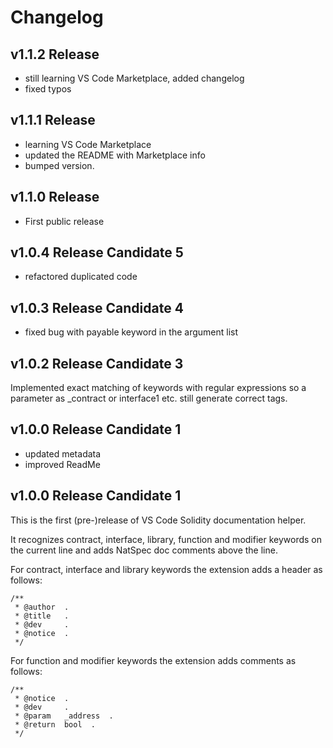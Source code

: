 # Changelog

## v1.1.2 Release

- still learning VS Code Marketplace, added changelog
- fixed typos

## v1.1.1 Release

- learning VS Code Marketplace
- updated the README with Marketplace info
- bumped version.

## v1.1.0 Release

- First public release

## v1.0.4 Release Candidate 5

- refactored duplicated code

## v1.0.3 Release Candidate 4

- fixed bug with payable keyword in the argument list

## v1.0.2 Release Candidate 3

Implemented exact matching of keywords with regular expressions so a parameter as _contract or interface1 etc. still generate correct tags.

## v1.0.0 Release Candidate 1

- updated metadata
- improved ReadMe

## v1.0.0 Release Candidate 1

This is the first (pre-)release of VS Code Solidity documentation helper.

It recognizes contract, interface, library, function and modifier keywords on the current line and adds NatSpec doc comments above the line.

For contract, interface and library keywords the extension adds a header as follows:

```
/**
 * @author  .
 * @title   .
 * @dev     .
 * @notice  .
 */
 ```

For function and modifier keywords the extension adds comments as follows:

```
/**
 * @notice  .
 * @dev     .
 * @param   _address  .
 * @return  bool  .
 */
 ```
